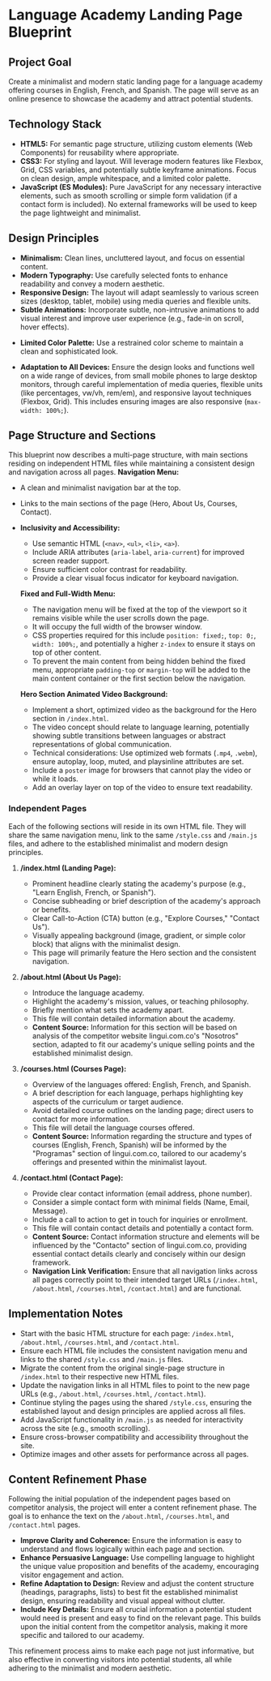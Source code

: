 # Language Academy Landing Page Blueprint

## Project Goal

Create a minimalist and modern static landing page for a language academy offering courses in English, French, and Spanish. The page will serve as an online presence to showcase the academy and attract potential students.

## Technology Stack

*   **HTML5:** For semantic page structure, utilizing custom elements (Web Components) for reusability where appropriate.
*   **CSS3:** For styling and layout. Will leverage modern features like Flexbox, Grid, CSS variables, and potentially subtle keyframe animations. Focus on clean design, ample whitespace, and a limited color palette.
*   **JavaScript (ES Modules):** Pure JavaScript for any necessary interactive elements, such as smooth scrolling or simple form validation (if a contact form is included). No external frameworks will be used to keep the page lightweight and minimalist.

## Design Principles

*   **Minimalism:** Clean lines, uncluttered layout, and focus on essential content.
*   **Modern Typography:** Use carefully selected fonts to enhance readability and convey a modern aesthetic.
*   **Responsive Design:** The layout will adapt seamlessly to various screen sizes (desktop, tablet, mobile) using media queries and flexible units.
*   **Subtle Animations:** Incorporate subtle, non-intrusive animations to add visual interest and improve user experience (e.g., fade-in on scroll, hover effects).
-   **Limited Color Palette:** Use a restrained color scheme to maintain a clean and sophisticated look.
*   **Adaptation to All Devices:** Ensure the design looks and functions well on a wide range of devices, from small mobile phones to large desktop monitors, through careful implementation of media queries, flexible units (like percentages, vw/vh, rem/em), and responsive layout techniques (Flexbox, Grid). This includes ensuring images are also responsive (`max-width: 100%;`).

## Page Structure and Sections
This blueprint now describes a multi-page structure, with main sections residing on independent HTML files while maintaining a consistent design and navigation across all pages.
**Navigation Menu:**
*   A clean and minimalist navigation bar at the top.
*   Links to the main sections of the page (Hero, About Us, Courses, Contact).
*   **Inclusivity and Accessibility:**
    *   Use semantic HTML (`<nav>`, `<ul>`, `<li>`, `<a>`).
    *   Include ARIA attributes (`aria-label`, `aria-current`) for improved screen reader support.
    *   Ensure sufficient color contrast for readability.
    *   Provide a clear visual focus indicator for keyboard navigation.

    **Fixed and Full-Width Menu:**
    *   The navigation menu will be fixed at the top of the viewport so it remains visible while the user scrolls down the page.
    *   It will occupy the full width of the browser window.
    *   CSS properties required for this include `position: fixed;`, `top: 0;`, `width: 100%;`, and potentially a higher `z-index` to ensure it stays on top of other content.
    *   To prevent the main content from being hidden behind the fixed menu, appropriate `padding-top` or `margin-top` will be added to the main content container or the first section below the navigation.


    **Hero Section Animated Video Background:**
    *   Implement a short, optimized video as the background for the Hero section in `/index.html`.
    *   The video concept should relate to language learning, potentially showing subtle transitions between languages or abstract representations of global communication.
    *   Technical considerations: Use optimized web formats (`.mp4`, `.webm`), ensure autoplay, loop, muted, and playsinline attributes are set.
    *   Include a `poster` image for browsers that cannot play the video or while it loads.
    *   Add an overlay layer on top of the video to ensure text readability.


### Independent Pages

Each of the following sections will reside in its own HTML file. They will share the same navigation menu, link to the same `/style.css` and `/main.js` files, and adhere to the established minimalist and modern design principles.

1.  **/index.html (Landing Page):**
    *   Prominent headline clearly stating the academy's purpose (e.g., "Learn English, French, or Spanish").
    *   Concise subheading or brief description of the academy's approach or benefits.
    *   Clear Call-to-Action (CTA) button (e.g., "Explore Courses," "Contact Us").
    *   Visually appealing background (image, gradient, or simple color block) that aligns with the minimalist design.
    *   This page will primarily feature the Hero section and the consistent navigation.

2.  **/about.html (About Us Page):**
    *   Introduce the language academy.
    *   Highlight the academy's mission, values, or teaching philosophy.
    *   Briefly mention what sets the academy apart.
    *   This file will contain detailed information about the academy.
    *   **Content Source:** Information for this section will be based on analysis of the competitor website lingui.com.co's "Nosotros" section, adapted to fit our academy's unique selling points and the established minimalist design.

3.  **/courses.html (Courses Page):**
    *   Overview of the languages offered: English, French, and Spanish.
    *   A brief description for each language, perhaps highlighting key aspects of the curriculum or target audience.
    *   Avoid detailed course outlines on the landing page; direct users to contact for more information.
    *   This file will detail the language courses offered.
    *   **Content Source:** Information regarding the structure and types of courses (English, French, Spanish) will be informed by the "Programas" section of lingui.com.co, tailored to our academy's offerings and presented within the minimalist layout.

4.  **/contact.html (Contact Page):**
    *   Provide clear contact information (email address, phone number).
    *   Consider a simple contact form with minimal fields (Name, Email, Message).
    *   Include a call to action to get in touch for inquiries or enrollment.
    *   This file will contain contact details and potentially a contact form.
    *   **Content Source:** Contact information structure and elements will be influenced by the "Contacto" section of lingui.com.co, providing essential contact details clearly and concisely within our design framework.
    *   **Navigation Link Verification:** Ensure that all navigation links across all pages correctly point to their intended target URLs (`/index.html`, `/about.html`, `/courses.html`, `/contact.html`) and are functional.

## Implementation Notes
*   Start with the basic HTML structure for each page: `/index.html`, `/about.html`, `/courses.html`, and `/contact.html`.
*   Ensure each HTML file includes the consistent navigation menu and links to the shared `/style.css` and `/main.js` files.
*   Migrate the content from the original single-page structure in `/index.html` to their respective new HTML files.
*   Update the navigation links in all HTML files to point to the new page URLs (e.g., `/about.html`, `/courses.html`, `/contact.html`).
*   Continue styling the pages using the shared `/style.css`, ensuring the established layout and design principles are applied across all files.
*   Add JavaScript functionality in `/main.js` as needed for interactivity across the site (e.g., smooth scrolling).
*   Ensure cross-browser compatibility and accessibility throughout the site.
*   Optimize images and other assets for performance across all pages.

## Content Refinement Phase

Following the initial population of the independent pages based on competitor analysis, the project will enter a content refinement phase. The goal is to enhance the text on the `/about.html`, `/courses.html`, and `/contact.html` pages.

*   **Improve Clarity and Coherence:** Ensure the information is easy to understand and flows logically within each page and section.
*   **Enhance Persuasive Language:** Use compelling language to highlight the unique value proposition and benefits of the academy, encouraging visitor engagement and action.
*   **Refine Adaptation to Design:** Review and adjust the content structure (headings, paragraphs, lists) to best fit the established minimalist design, ensuring readability and visual appeal without clutter.
*   **Include Key Details:** Ensure all crucial information a potential student would need is present and easy to find on the relevant page. This builds upon the initial content from the competitor analysis, making it more specific and tailored to our academy.

This refinement process aims to make each page not just informative, but also effective in converting visitors into potential students, all while adhering to the minimalist and modern aesthetic.